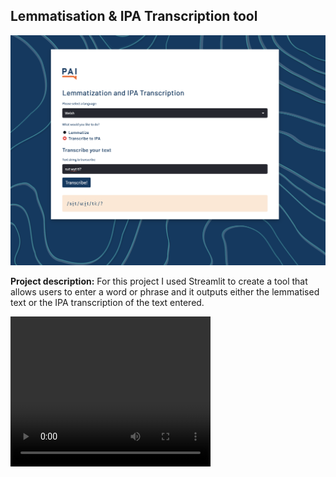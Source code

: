 ## Lemmatisation & IPA Transcription tool


<img src="images/streamlittool.png"/>


**Project description:** For this project I used Streamlit to create a tool that allows users to enter a word or phrase and it outputs either the lemmatised text or the IPA transcription of the text entered.


<video width="320" height="240" controls>
  <source src="images/Screen Recording 2024-12-16 at 08.40.37.mov" type="video/mp4">
Your browser does not support the video tag.
</video>
